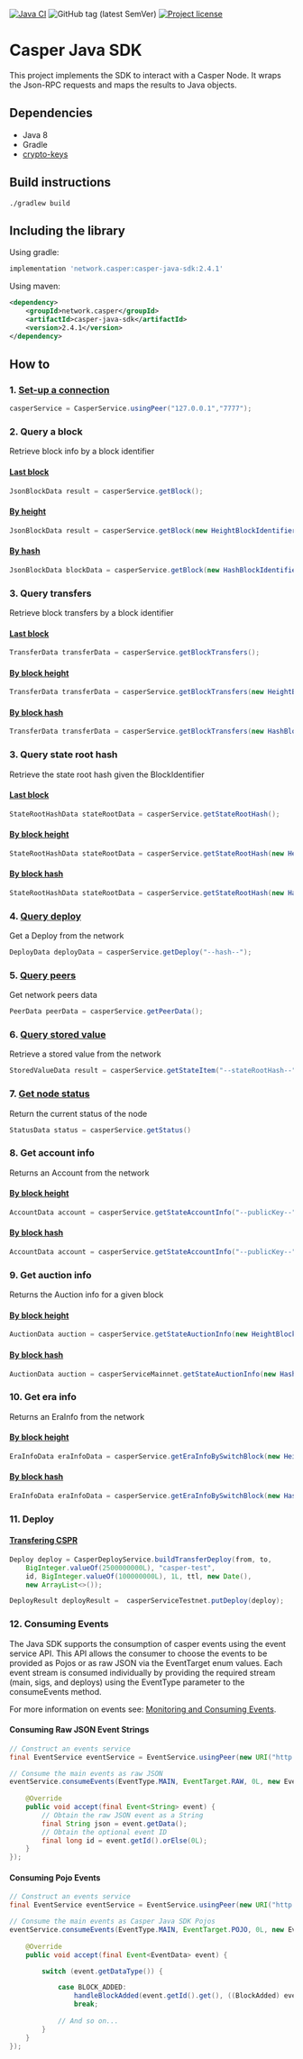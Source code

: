 [![Java CI](https://github.com/casper-network/casper-java-sdk/actions/workflows/gradle.yml/badge.svg)](https://github.com/casper-network/casper-java-sdk/actions/workflows/gradle.yml)
![GitHub tag (latest SemVer)](https://img.shields.io/github/v/tag/casper-network/casper-java-sdk?sort=semver)
[![Project license](https://img.shields.io/badge/license-Apache%202-blue)](https://www.apache.org/licenses/LICENSE-2.0.txt)

# Casper Java SDK
 
This project implements the SDK to interact with a Casper Node. It wraps the Json-RPC requests and maps the results to Java objects. 

## Dependencies
- Java 8 
- Gradle
- [crypto-keys](https://github.com/crypto-keys)

## Build instructions
```
./gradlew build
```

## Including the library

Using gradle:

```gradle
implementation 'network.casper:casper-java-sdk:2.4.1'
```

Using maven:

``` xml
<dependency>
    <groupId>network.casper</groupId>
    <artifactId>casper-java-sdk</artifactId>
    <version>2.4.1</version>
</dependency>
```

## How to

### 1. [Set-up a connection](https://github.com/casper-network/casper-java-sdk/blob/main/src/test/java/com/casper/sdk/service/AbstractJsonRpcTests.java#L23-L39)

```Java
casperService = CasperService.usingPeer("127.0.0.1","7777");
```

### 2. Query a block
Retrieve block info by a block identifier

#### [Last block](https://github.com/casper-network/casper-java-sdk/blob/main/src/test/java/com/casper/sdk/service/CasperServiceTests.java#L119)
```Java
JsonBlockData result = casperService.getBlock();
```
#### [By height](https://github.com/casper-network/casper-java-sdk/blob/main/src/test/java/com/casper/sdk/service/CasperServiceTests.java#L138-L139)
```Java
JsonBlockData result = casperService.getBlock(new HeightBlockIdentifier(1234));
```
#### [By hash](https://github.com/casper-network/casper-java-sdk/blob/main/src/test/java/com/casper/sdk/service/CasperServiceTests.java#L126-L127)
```Java
JsonBlockData blockData = casperService.getBlock(new HashBlockIdentifier("--hash--"));
```

### 3. Query transfers
Retrieve block transfers by a block identifier

#### [Last block](https://github.com/casper-network/casper-java-sdk/blob/main/src/test/java/com/casper/sdk/service/CasperServiceTests.java#L148)
```Java
TransferData transferData = casperService.getBlockTransfers();
```
#### [By block height](https://github.com/casper-network/casper-java-sdk/blob/main/src/test/java/com/casper/sdk/service/CasperServiceTests.java#L155)
```Java
TransferData transferData = casperService.getBlockTransfers(new HeightBlockIdentifier(1234));
```
#### [By block hash](https://github.com/casper-network/casper-java-sdk/blob/main/src/test/java/com/casper/sdk/service/CasperServiceTests.java#L170-L171)
```Java
TransferData transferData = casperService.getBlockTransfers(new HashBlockIdentifier("--hash--"));
```

### 3. Query state root hash
Retrieve the state root hash given the BlockIdentifier
#### [Last block](https://github.com/casper-network/casper-java-sdk/blob/main/src/test/java/com/casper/sdk/service/CasperServiceTests.java#L186)
```Java
StateRootHashData stateRootData = casperService.getStateRootHash();
```
#### [By block height](https://github.com/casper-network/casper-java-sdk/blob/main/src/test/java/com/casper/sdk/service/CasperServiceTests.java#L193)
```Java
StateRootHashData stateRootData = casperService.getStateRootHash(new HeightBlockIdentifier(1234));
```
#### [By block hash](https://github.com/casper-network/casper-java-sdk/blob/main/src/test/java/com/casper/sdk/service/CasperServiceTests.java#L201-L202)
```Java
StateRootHashData stateRootData = casperService.getStateRootHash(new HashBlockIdentifier("--hash--"));
```

### 4. [Query deploy](https://github.com/casper-network/casper-java-sdk/blob/main/src/test/java/com/casper/sdk/service/CasperServiceTests.java#L225-L226)
Get a Deploy from the network
```Java
DeployData deployData = casperService.getDeploy("--hash--");
```

### 5. [Query peers](https://github.com/casper-network/casper-java-sdk/blob/main/src/test/java/com/casper/sdk/service/CasperServiceTests.java#L111)
Get network peers data
```Java
PeerData peerData = casperService.getPeerData();
```

### 6. [Query stored value](https://github.com/casper-network/casper-java-sdk/blob/main/src/test/java/com/casper/sdk/service/CasperServiceTests.java#L212-L215)
Retrieve a stored value from the network
```Java
StoredValueData result = casperService.getStateItem("--stateRootHash--", "key", Arrays.asList("The path components starting from the key as base"));
```

### 7. [Get node status](https://github.com/casper-network/casper-java-sdk/blob/main/src/test/java/com/casper/sdk/service/CasperServiceTests.java#L242)
Return the current status of the node
```Java
StatusData status = casperService.getStatus()
```

### 8. Get account info
Returns an Account from the network
#### [By block height](https://github.com/casper-network/casper-java-sdk/blob/main/src/test/java/com/casper/sdk/service/CasperServiceTests.java#L280-L282)
```Java
AccountData account = casperService.getStateAccountInfo("--publicKey--", new HeightBlockIdentifier(1234));
```
#### [By block hash](https://github.com/casper-network/casper-java-sdk/blob/main/src/test/java/com/casper/sdk/service/CasperServiceTests.java#L268-L270)
```Java
AccountData account = casperService.getStateAccountInfo("--publicKey--", new HashBlockIdentifier("--hash--"));
```

### 9. Get auction info
Returns the Auction info for a given block
#### [By block height](https://github.com/casper-network/casper-java-sdk/blob/main/src/test/java/com/casper/sdk/service/CasperServiceTests.java#L302)
```Java
AuctionData auction = casperService.getStateAuctionInfo(new HeightBlockIdentifier(1234));
```
#### [By block hash](https://github.com/casper-network/casper-java-sdk/blob/main/src/test/java/com/casper/sdk/service/CasperServiceTests.java#L292-L293)
```Java
AuctionData auction = casperServiceMainnet.getStateAuctionInfo(new HashBlockIdentifier("--hash--"));
```

### 10. Get era info
Returns an EraInfo from the network
#### [By block height](https://github.com/casper-network/casper-java-sdk/blob/main/src/test/java/com/casper/sdk/service/CasperServiceTests.java#L311)
```Java
EraInfoData eraInfoData = casperService.getEraInfoBySwitchBlock(new HeightBlockIdentifier(1234));
```
#### [By block hash](https://github.com/casper-network/casper-java-sdk/blob/main/src/test/java/com/casper/sdk/service/CasperServiceTests.java#L325-L326)
```Java
EraInfoData eraInfoData = casperService.getEraInfoBySwitchBlock(new HashBlockIdentifier("--hash--"));
```

### 11. Deploy
#### [Transfering CSPR ](https://github.com/casper-network/casper-java-sdk/blob/main/src/test/java/com/casper/sdk/service/CasperDeployServiceTests.java#L73-L77)

```Java
Deploy deploy = CasperDeployService.buildTransferDeploy(from, to,
    BigInteger.valueOf(2500000000L), "casper-test",
    id, BigInteger.valueOf(100000000L), 1L, ttl, new Date(),
    new ArrayList<>());

DeployResult deployResult =  casperServiceTestnet.putDeploy(deploy);
```

### 12. Consuming Events

The Java SDK supports the consumption of casper events using the event service API. This API allows the consumer to 
choose the events to be provided as Pojos or as raw JSON via the EventTarget enum values. Each event stream is consumed 
individually by providing the required stream (main, sigs, and deploys) using the EventType parameter to the consumeEvents method.

For more information on events see: [Monitoring and Consuming Events](https://docs.casperlabs.io/dapp-dev-guide/building-dapps/monitoring-events/).

#### Consuming Raw JSON Event Strings
```Java
// Construct an events service
final EventService eventService = EventService.usingPeer(new URI("http://localhost:28101"));

// Consume the main events as raw JSON
eventService.consumeEvents(EventType.MAIN, EventTarget.RAW, 0L, new EventConsumer<String>(){
    
    @Override
    public void accept(final Event<String> event) {
        // Obtain the raw JSON event as a String
        final String json = event.getData();
        // Obtain the optional event ID
        final long id = event.getId().orElse(0L);
    }
});
```

#### Consuming Pojo Events

```Java
// Construct an events service
final EventService eventService = EventService.usingPeer(new URI("http://localhost:28101"));

// Consume the main events as Casper Java SDK Pojos
eventService.consumeEvents(EventType.MAIN, EventTarget.POJO, 0L, new EventConsumer<EventData>() {
    
    @Override
    public void accept(final Event<EventData> event) {

        switch (event.getDataType()) {

            case BLOCK_ADDED:
                handleBlockAdded(event.getId().get(), ((BlockAdded) event.getData()));
                break;
                
            // And so on...    
        }
    }
});
```
